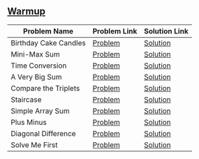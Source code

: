 ## [Warmup](https://www.hackerrank.com/domains/algorithms/warmup)

Problem Name|Problem Link|Solution Link
---|---|---
Birthday Cake Candles|[Problem](https://www.hackerrank.com/challenges/birthday-cake-candles/problem)|[Solution](/birthday-cake-candles.cpp)
Mini-Max Sum|[Problem](https://www.hackerrank.com/challenges/mini-max-sum/problem)|[Solution](/mini-max-sum.cpp)
Time Conversion|[Problem](https://www.hackerrank.com/challenges/time-conversion/problem)|[Solution](/time-conversion.cpp)
A Very Big Sum|[Problem](https://www.hackerrank.com/challenges/a-very-big-sum/problem)|[Solution](/a-very-big-sum.cpp)
Compare the Triplets|[Problem](https://www.hackerrank.com/challenges/compare-the-triplets/problem)|[Solution](/compare-the-triplets.cpp)
Staircase|[Problem](https://www.hackerrank.com/challenges/staircase/problem)|[Solution](/staircase.cpp)
Simple Array Sum|[Problem](https://www.hackerrank.com/challenges/simple-array-sum/problem)|[Solution](/simple-array-sum.cpp)
Plus Minus|[Problem](https://www.hackerrank.com/challenges/plus-minus/problem)|[Solution](/plus-minus.cpp)
Diagonal Difference|[Problem](https://www.hackerrank.com/challenges/diagonal-difference/problem)|[Solution](/diagonal-difference.cpp)
Solve Me First|[Problem](https://www.hackerrank.com/challenges/solve-me-first/problem)|[Solution](/solve-me-first.cpp)

